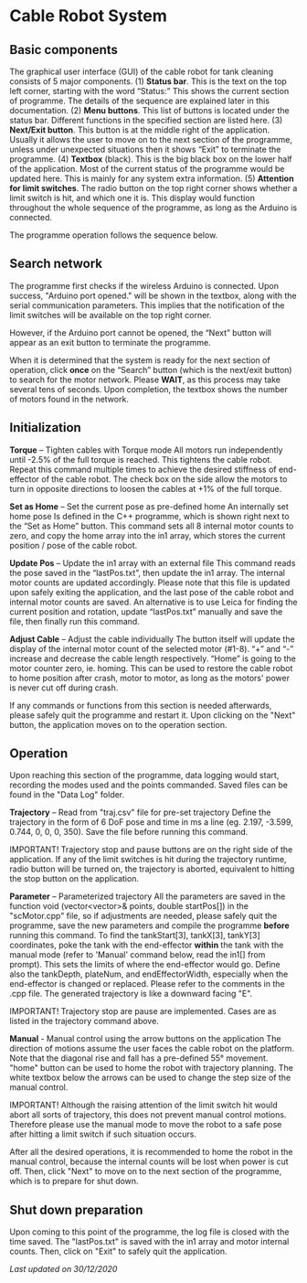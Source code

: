 # Cable Robot System
## Basic components 
The graphical user interface (GUI) of the cable robot for tank cleaning consists of 5 major components. 
(1)	__Status bar__. This is the text on the top left corner, starting with the word “Status:” This shows the current section of programme. The details of the sequence are explained later in this documentation.
(2)	__Menu buttons__. This list of buttons is located under the status bar. Different functions in the specified section are listed here.
(3)	__Next/Exit button__. This button is at the middle right of the application. Usually it allows the user to move on to the next section of the programme, unless under unexpected situations then it shows “Exit” to terminate the programme.
(4)	__Textbox__ (black). This is the big black box on the lower half of the application. Most of the current status of the programme would be updated here. This is mainly for any system extra information.
(5)	__Attention for limit switches__. The radio button on the top right corner shows whether a limit switch is hit, and which one it is. This display would function throughout the whole sequence of the programme, as long as the Arduino is connected.

The programme operation follows the sequence below.

## Search network
The programme first checks if the wireless Arduino is connected. Upon success, "Arduino port opened." will be shown in the textbox, along with the serial communication parameters. This implies that the notification of the limit switches will be available on the top right corner.

However, if the Arduino port cannot be opened, the “Next” button will appear as an exit button to terminate the programme.

When it is determined that the system is ready for the next section of operation, click __once__ on the “Search” button (which is the next/exit button) to search for the motor network. Please __WAIT__, as this process may take several tens of seconds. Upon completion, the textbox shows the number of motors found in the network.

## Initialization
__Torque__ – Tighten cables with Torque mode
All motors run independently until -2.5% of the full torque is reached. This tightens the cable robot. Repeat this command multiple times to achieve the desired stiffness of end-effector of the cable robot. The check box on the side allow the motors to turn in opposite directions to loosen the cables at +1% of the full torque.

__Set as Home__ – Set the current pose as pre-defined home
An internally set home pose Is defined in the C++ programme, which is shown right next to the “Set as Home” button. This command sets all 8 internal motor counts to zero, and copy the home array into the in1 array, which stores the current position / pose of the cable robot.

__Update Pos__ – Update the in1 array with an external file
This command reads the pose saved in the “lastPos.txt”, then update the in1 array. The internal motor counts are updated accordingly. Please note that this file is updated upon safely exiting the application, and the last pose of the cable robot and internal motor counts are saved.
An alternative is to use Leica for finding the current position and rotation, update “lastPos.txt” manually and save the file, then finally run this command.

__Adjust Cable__ – Adjust the cable individually
The button itself will update the display of the internal motor count of the selected motor (#1-8). “+” and “-” increase and decrease the cable length respectively. “Home” is going to the motor counter zero, ie. homing. This can be used to restore the cable robot to home position after crash, motor to motor, as long as the motors' power is never cut off during crash.

If any commands or functions from this section is needed afterwards, please safely quit the programme and restart it. Upon clicking on the "Next" button, the application moves on to the operation section.

## Operation
Upon reaching this section of the programme, data logging would start, recording the modes used and the points commanded. Saved files can be found in the "Data Log" folder.


__Trajectory__ – Read from \"traj.csv\" file for pre-set trajectory
Define the trajectory in the form of 6 DoF pose and time in ms a line (eg. 2.197, -3.599, 0.744, 0, 0, 0, 350). Save the file before running this command.

IMPORTANT! Trajectory stop and pause buttons are on the right side of the application. If any of the limit switches is hit during the trajectory runtime, radio button will be turned on, the trajectory is aborted, equivalent to hitting the stop button on the application.

__Parameter__ – Parameterized trajectory
All the parameters are saved in the function void (vector<vector<double>>& points, double startPos[]) in the "scMotor.cpp" file, so if adjustments are needed, please safely quit the programme, save the new parameters and compile the programme __before__ running this command. To find the tankStart[3], tankX[3], tankY[3] coordinates, poke the tank with the end-effector __within__ the tank with the manual mode (refer to 'Manual' command below, read the in1[] from prompt). This sets the limits of where the end-effector would go. Define also the tankDepth, plateNum, and endEffectorWidth, especially when the end-effector is changed or replaced. Please refer to the comments in the .cpp file.  The generated trajectory is like a downward facing "E". 
 
IMPORTANT! Trajectory stop are pause are implemented. Cases are as listed in the trajectory command above.

__Manual__ - Manual control using the arrow buttons on the application
The direction of motions assume the user faces the cable robot on the platform. Note that the diagonal rise and fall has a pre-defined 55° movement. "home" button can be used to home the robot with trajectory planning. The white textbox below the arrows can be used to change the step size of the manual control.

IMPORTANT! Although the raising attention of the limit switch hit would abort all sorts of trajectory, this does not prevent manual control motions. Therefore please use the manual mode to move the robot to a safe pose after hitting a limit switch if such situation occurs.

After all the desired operations, it is recommended to home the robot in the manual control, because the internal counts will be lost when power is cut off. Then, click "Next" to move on to the next section of the programme, which is to prepare for shut down.

## Shut down preparation
Upon coming to this point of the programme, the log file is closed with the time saved. The "lastPos.txt" is saved with the in1 array and motor internal counts. Then, click on "Exit" to safely quit the application.

_Last updated on 30/12/2020_